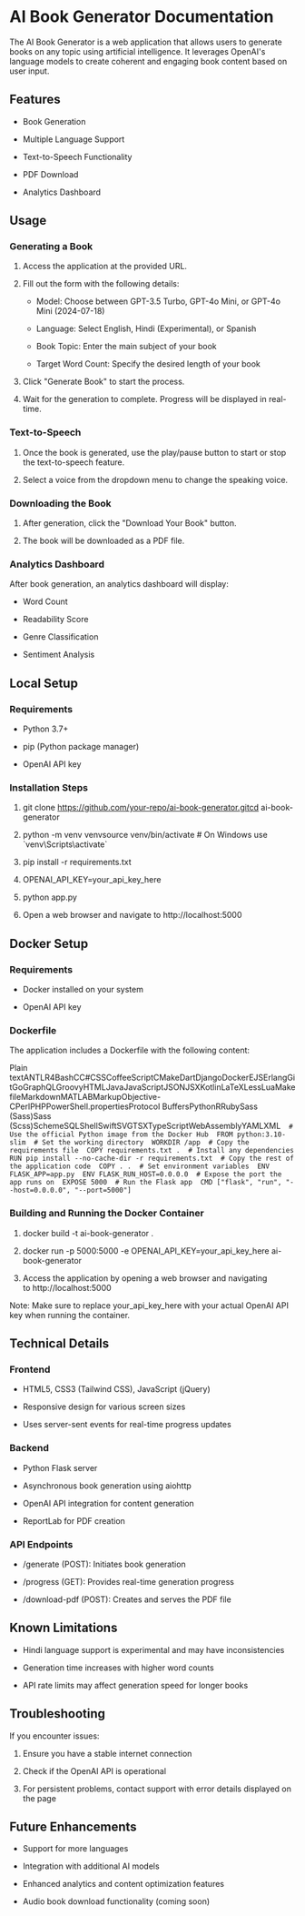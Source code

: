 AI Book Generator Documentation
===============================

The AI Book Generator is a web application that allows users to generate books on any topic using artificial intelligence. It leverages OpenAI's language models to create coherent and engaging book content based on user input.

Features
--------

*   Book Generation
    
*   Multiple Language Support
    
*   Text-to-Speech Functionality
    
*   PDF Download
    
*   Analytics Dashboard
    

Usage
-----

### Generating a Book

1.  Access the application at the provided URL.
    
2.  Fill out the form with the following details:
    
    *   Model: Choose between GPT-3.5 Turbo, GPT-4o Mini, or GPT-4o Mini (2024-07-18)
        
    *   Language: Select English, Hindi (Experimental), or Spanish
        
    *   Book Topic: Enter the main subject of your book
        
    *   Target Word Count: Specify the desired length of your book
        
3.  Click "Generate Book" to start the process.
    
4.  Wait for the generation to complete. Progress will be displayed in real-time.
    

### Text-to-Speech

1.  Once the book is generated, use the play/pause button to start or stop the text-to-speech feature.
    
2.  Select a voice from the dropdown menu to change the speaking voice.
    

### Downloading the Book

1.  After generation, click the "Download Your Book" button.
    
2.  The book will be downloaded as a PDF file.
    

### Analytics Dashboard

After book generation, an analytics dashboard will display:

*   Word Count
    
*   Readability Score
    
*   Genre Classification
    
*   Sentiment Analysis
    

Local Setup
-----------

### Requirements

*   Python 3.7+
    
*   pip (Python package manager)
    
*   OpenAI API key
    

### Installation Steps

1.  git clone https://github.com/your-repo/ai-book-generator.gitcd ai-book-generator
    
2.  python -m venv venvsource venv/bin/activate # On Windows use \`venv\\Scripts\\activate\`
    
3.  pip install -r requirements.txt
    
4.  OPENAI\_API\_KEY=your\_api\_key\_here
    
5.  python app.py
    
6.  Open a web browser and navigate to http://localhost:5000
    

Docker Setup
------------

### Requirements

*   Docker installed on your system
    
*   OpenAI API key
    

### Dockerfile

The application includes a Dockerfile with the following content:

Plain textANTLR4BashCC#CSSCoffeeScriptCMakeDartDjangoDockerEJSErlangGitGoGraphQLGroovyHTMLJavaJavaScriptJSONJSXKotlinLaTeXLessLuaMakefileMarkdownMATLABMarkupObjective-CPerlPHPPowerShell.propertiesProtocol BuffersPythonRRubySass (Sass)Sass (Scss)SchemeSQLShellSwiftSVGTSXTypeScriptWebAssemblyYAMLXML`   # Use the official Python image from the Docker Hub  FROM python:3.10-slim  # Set the working directory  WORKDIR /app  # Copy the requirements file  COPY requirements.txt .  # Install any dependencies  RUN pip install --no-cache-dir -r requirements.txt  # Copy the rest of the application code  COPY . .  # Set environment variables  ENV FLASK_APP=app.py  ENV FLASK_RUN_HOST=0.0.0.0  # Expose the port the app runs on  EXPOSE 5000  # Run the Flask app  CMD ["flask", "run", "--host=0.0.0.0", "--port=5000"]   `

### Building and Running the Docker Container

1.  docker build -t ai-book-generator .
    
2.  docker run -p 5000:5000 -e OPENAI\_API\_KEY=your\_api\_key\_here ai-book-generator
    
3.  Access the application by opening a web browser and navigating to http://localhost:5000
    

Note: Make sure to replace your\_api\_key\_here with your actual OpenAI API key when running the container.

Technical Details
-----------------

### Frontend

*   HTML5, CSS3 (Tailwind CSS), JavaScript (jQuery)
    
*   Responsive design for various screen sizes
    
*   Uses server-sent events for real-time progress updates
    

### Backend

*   Python Flask server
    
*   Asynchronous book generation using aiohttp
    
*   OpenAI API integration for content generation
    
*   ReportLab for PDF creation
    

### API Endpoints

*   /generate (POST): Initiates book generation
    
*   /progress (GET): Provides real-time generation progress
    
*   /download-pdf (POST): Creates and serves the PDF file
    

Known Limitations
-----------------

*   Hindi language support is experimental and may have inconsistencies
    
*   Generation time increases with higher word counts
    
*   API rate limits may affect generation speed for longer books
    

Troubleshooting
---------------

If you encounter issues:

1.  Ensure you have a stable internet connection
    
2.  Check if the OpenAI API is operational
    
3.  For persistent problems, contact support with error details displayed on the page
    

Future Enhancements
-------------------

*   Support for more languages
    
*   Integration with additional AI models
    
*   Enhanced analytics and content optimization features
    
*   Audio book download functionality (coming soon)
